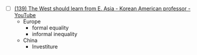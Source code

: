 - [ ] [(139) The West should learn from E. Asia - Korean American professor - YouTube](https://www.youtube.com/watch?v=0a8pHSJRAyw)
	-  Europe
		- formal equality
		- informal inequality
	- China 
		- Investiture